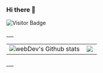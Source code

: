 ### Hi there 👋
![Visitor Badge](https://visitor-badge.laobi.icu/badge?page_id=#)
</div>
___

<table>
  <tr>
    <td>
      <img align="left" src="http://github-readme-streak-stats.herokuapp.com?user=#&theme=dark&background=000000" alt="webDev's Github stats" />
    </td>
   <td>
    <img align="left" src="https://github-readme-stats.vercel.app/api/top-langs/?username=#&layout=compact"/>
   </td>
  </tr>
</table> 
___

<!--
**kote1/kote1** is a ✨ _special_ ✨ repository because its `README.md` (this file) appears on your GitHub profile.

Here are some ideas to get you started:

- 🔭 I’m currently working on ...
- 🌱 I’m currently learning ...
- 👯 I’m looking to collaborate on ...
- 🤔 I’m looking for help with ...
- 💬 Ask me about ...
- 📫 How to reach me: ...
- 😄 Pronouns: ...
- ⚡ Fun fact: ...
-->
